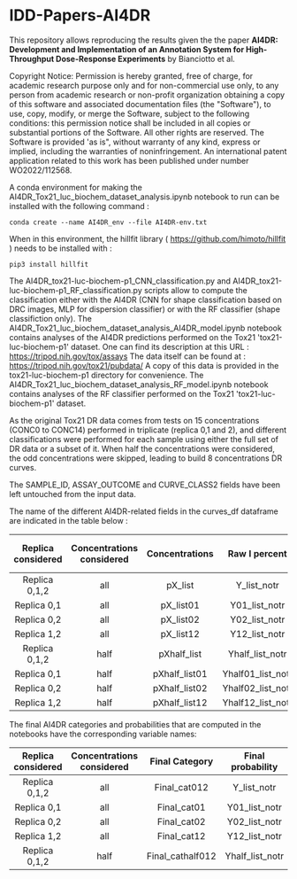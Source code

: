 # IDD-Papers-AI4DR


This repository allows reproducing the results given the the paper  **AI4DR: Development and Implementation of an Annotation System for High-Throughput Dose-Response Experiments** by Bianciotto et al.

Copyright Notice: Permission is hereby granted, free of charge, for academic research purpose only and for non-commercial use only, to any person from academic research or non-profit organization obtaining a copy of this software and associated documentation files (the "Software"), to use, copy, modify, or merge the Software, subject to the following conditions: this permission notice shall be included in all copies or substantial portions of the Software. All other rights are reserved. The Software is provided 'as is", without warranty of any kind, express or implied, including the warranties of noninfringement. 
An international patent application related to this work has been published under number WO2022/112568. 

A conda environment for making the AI4DR_Tox21_luc_biochem_dataset_analysis.ipynb notebook to run can be installed with the following command :
```
conda create --name AI4DR_env --file AI4DR-env.txt
```

When in this environment, the hillfit library ( https://github.com/himoto/hillfit ) needs to be installed with :
```
pip3 install hillfit
```
The AI4DR_tox21-luc-biochem-p1_CNN_classification.py and AI4DR_tox21-luc-biochem-p1_RF_classification.py scripts allow to compute the classification either with the AI4DR (CNN for shape classification based on DRC images, MLP for dispersion classifier) or with the RF classifier (shape classifiction only).
The AI4DR_Tox21_luc_biochem_dataset_analysis_AI4DR_model.ipynb notebook contains analyses of the AI4DR predictions performed on the Tox21 'tox21-luc-biochem-p1' dataset.
One can find its description at this URL : https://tripod.nih.gov/tox/assays
The data itself can be found at : https://tripod.nih.gov/tox21/pubdata/
A copy of this data is provided in the tox21-luc-biochem-p1 directory for convenience.
The AI4DR_Tox21_luc_biochem_dataset_analysis_RF_model.ipynb notebook contains analyses of the RF classifier performed on the Tox21 'tox21-luc-biochem-p1' dataset.

As the original Tox21 DR data comes from tests on 15 concentrations (CONC0 to CONC14) performed in triplicate (replica 0,1 and 2), and different classifications were performed for each sample using either the full set of DR data or a subset of it. When half the concentrations were considered, the odd concentrations were skipped, leading to build 8 concentrations DR curves. 

The SAMPLE_ID, ASSAY_OUTCOME and CURVE_CLASS2 fields have been left untouched from the input data.

The name of the different AI4DR-related fields in the curves_df dataframe are indicated in the table below :


| Replica considered | Concentrations considered | Concentrations | Raw I percent | I percent after translation | Shape Classification | Shape Probability | Dispersion Classification |  Dispersion Classification Probability | 
|:--------------:|:--------------:|:-------------:|:-------------------:|:----------------:|:----------------------:|:------------------:|:--------------------------:|:--------------------------:|
| Replica 0,1,2  |        all     |  pX_list      |  Y_list_notr        | Y_list           |    category            | probability        |      Disp_model012         |      Disp_Proba012         |
| Replica 0,1    |        all     |  pX_list01    |  Y01_list_notr      | Y01_list         |    category01          | probability01      |      Disp_model01          |      Disp_Proba01          |
| Replica 0,2    |        all     |  pX_list02    |  Y02_list_notr      | Y02_list         |    category02          | probability02      |      Disp_model02          |      Disp_Proba02          |
| Replica 1,2    |        all     |  pX_list12    |  Y12_list_notr      | Y12_list         |    category12          | probability12      |      Disp_model12          |      Disp_Proba12          |
| Replica 0,1,2  |       half     | pXhalf_list   |  Yhalf_list_notr    | Yhalf_list       |    categoryhalf        | probabilityhalf    |      Disp_modelhalf012     |      Disp_Probahalf012     |
| Replica 0,1    |       half     | pXhalf_list01 |  Yhalf01_list_notr  | Yhalf01_list     |    categoryhalf01      | probabilityhalf01  |      Disp_modelhalf01      |      Disp_Probahalf01      |
| Replica 0,2    |       half     | pXhalf_list02 |  Yhalf02_list_notr  | Yhalf02_list     |    categoryhalf02      | probabilityhalf02  |      Disp_modelhalf02      |      Disp_Probahalf02      |
| Replica 1,2    |       half     | pXhalf_list12 |  Yhalf12_list_notr  | Yhalf12_list     |    categoryhalf12      | probabilityhalf12  |      Disp_modelhalf12      |      Disp_Probahalf12      |


The final AI4DR categories and probabilities that are computed in the notebooks have the corresponding variable names:

|  Replica considered | Concentrations considered | Final Category | Final probability |
|:--------------:|:--------------:|:-----------------:|:-------------------:|
| Replica 0,1,2  |        all     |  Final_cat012     |  Y_list_notr        | 
| Replica 0,1    |        all     |  Final_cat01      |  Y01_list_notr      |
| Replica 0,2    |        all     |  Final_cat02      |  Y02_list_notr      |
| Replica 1,2    |        all     |  Final_cat12      |  Y12_list_notr      |
| Replica 0,1,2  |       half     | Final_cathalf012  |  Yhalf_list_notr    |


